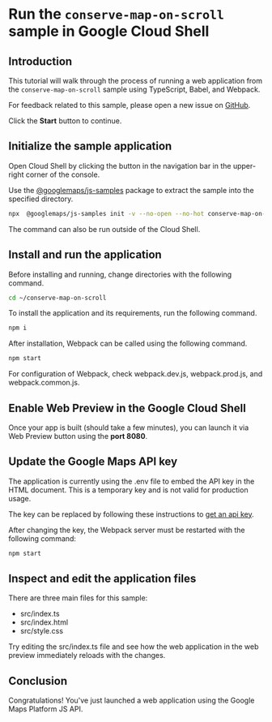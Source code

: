 # Run the `conserve-map-on-scroll` sample in Google Cloud Shell

<walkthrough-tutorial-duration duration="10"/>

## Introduction

This tutorial will walk through the process of running a web application from
the `conserve-map-on-scroll` sample using TypeScript, Babel, and Webpack.

For feedback related to this sample, please open a new issue on
[GitHub](https://github.com/googlemaps/js-samples/issues).

Click the **Start** button to continue.

## Initialize the sample application

Open Cloud Shell by clicking the
<walkthrough-cloud-shell-icon></walkthrough-cloud-shell-icon> button in the
navigation bar in the upper-right corner of the console.

Use the [@googlemaps/js-samples](https://www.npmjs.com/package/@googlemaps/js-samples) package to
extract the sample into the specified directory.

```bash
npx  @googlemaps/js-samples init -v --no-open --no-hot conserve-map-on-scroll ~/conserve-map-on-scroll
```

The command can also be run outside of the Cloud Shell.

## Install and run the application

Before installing and running, change directories with the following command.

```bash
cd ~/conserve-map-on-scroll
```

To install the application and its requirements, run the following command.

```bash
npm i
```

After installation, Webpack can be called using the following command.

```bash
npm start
```

For configuration of Webpack, check
<walkthrough-editor-open-file filePath="conserve-map-on-scroll/webpack.dev.js">webpack.dev.js</walkthrough-editor-open-file>,
<walkthrough-editor-open-file filePath="conserve-map-on-scroll/webpack.prod.js">webpack.prod.js</walkthrough-editor-open-file>,
and
<walkthrough-editor-open-file filePath="conserve-map-on-scroll/webpack.common.js">webpack.common.js</walkthrough-editor-open-file>.

## Enable Web Preview in the Google Cloud Shell

Once your app is built (should take a few minutes), you can launch it via
<walkthrough-spotlight-pointer target="cloudshell" spotlightId="devshell-web-preview-button">Web
Preview button</walkthrough-spotlight-pointer> using the **port 8080**.

## Update the Google Maps API key

The application is currently using the
<walkthrough-editor-open-file filePath="conserve-map-on-scroll/.env">.env</walkthrough-editor-open-file>
file to embed the API key in the HTML document. This is a temporary key and is
not valid for production usage.

The key can be replaced by following these instructions to
[get an api key](https://developers.google.com/maps/documentation/javascript/get-api-key).

After changing the key, the Webpack server must be restarted with the following
command:

```bash
npm start
```

## Inspect and edit the application files

There are three main files for this sample:

*   <walkthrough-editor-open-file filePath="conserve-map-on-scroll/src/index.ts">src/index.ts</walkthrough-editor-open-file>
*   <walkthrough-editor-open-file filePath="conserve-map-on-scroll/src/index.html">src/index.html</walkthrough-editor-open-file>
*   <walkthrough-editor-open-file filePath="conserve-map-on-scroll/src/style.css">src/style.css</walkthrough-editor-open-file>

Try editing the <walkthrough-editor-open-file filePath="conserve-map-on-scroll/src/index.ts">src/index.ts</walkthrough-editor-open-file> file and see how the web application in the web preview immediately reloads with the changes.

## Conclusion

<walkthrough-conclusion-trophy></walkthrough-conclusion-trophy>

Congratulations! You've just launched a web application using the Google Maps
Platform JS API.

